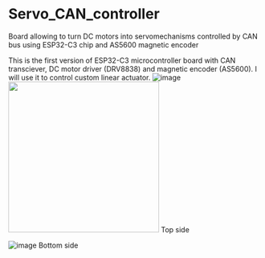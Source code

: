# Servo_CAN_controller
Board allowing to turn DC motors into servomechanisms controlled by CAN bus using ESP32-C3 chip and AS5600 magnetic encoder


This is the first version of ESP32-C3 microcontroller board with CAN transciever, DC motor driver (DRV8838) and magnetic encoder (AS5600). I will use it to control custom linear actuator.
![image](https://github.com/user-attachments/assets/0cd7ea27-f7a6-44ec-8f71-194fccef71c7)
<img src="docs/pc3_360_gs_30fps.gif" width="300px"></a>
Top side

![image](https://github.com/user-attachments/assets/edcea4e9-adcf-42b7-a7f8-1e4c553f5d26)
Bottom side

